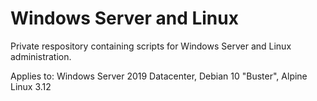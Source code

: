 # Windows Server and Linux
Private respository containing scripts for Windows Server and Linux administration.

Applies to: Windows Server 2019 Datacenter, Debian 10 "Buster", Alpine Linux 3.12
